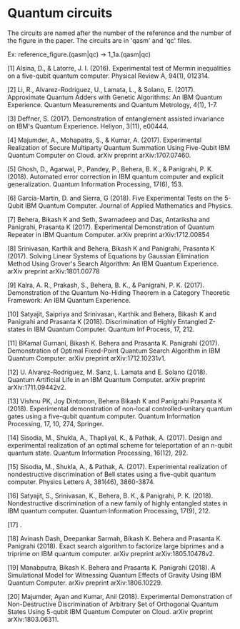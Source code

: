 # Quantum circuits

The circuits are named after the number of the reference and the number of the figure in the paper. The circuits are in 'qasm' and 'qc' files.

Ex: reference_figure.(qasm|qc) -> 1_1a.(qasm|qc)

[1] Alsina, D., & Latorre, J. I. (2016). Experimental test of Mermin inequalities on a five-qubit quantum computer. Physical Review A, 94(1), 012314.

[2] Li, R., Alvarez-Rodriguez, U., Lamata, L., & Solano, E. (2017). Approximate Quantum Adders with Genetic Algorithms: An IBM Quantum Experience. Quantum Measurements and Quantum Metrology, 4(1), 1-7.

[3] Deffner, S. (2017). Demonstration of entanglement assisted invariance on IBM's Quantum Experience. Heliyon, 3(11), e00444.

[4] Majumder, A., Mohapatra, S., & Kumar, A. (2017). Experimental Realization of Secure Multiparty Quantum Summation Using Five-Qubit IBM Quantum Computer on Cloud. arXiv preprint arXiv:1707.07460. 

[5] Ghosh, D., Agarwal, P., Pandey, P., Behera, B. K., & Panigrahi, P. K. (2018). Automated error correction in IBM quantum computer and explicit generalization. Quantum Information Processing, 17(6), 153.

[6] García-Martín, D. and Sierra, G (2018). Five Experimental Tests on the 5-Qubit IBM Quantum Computer. Journal of Applied Mathematics and Physics.

[7] Behera, Bikash K and Seth, Swarnadeep and Das, Antariksha and Panigrahi, Prasanta K (2017). Experimental Demonstration of Quantum Repeater in IBM Quantum Computer. arXiv preprint arXiv:1712.00854

[8] Srinivasan, Karthik and Behera, Bikash K and Panigrahi, Prasanta K (2017). Solving Linear Systems of Equations by Gaussian Elimination Method Using Grover's Search Algorithm: An IBM Quantum Experience. arXiv preprint arXiv:1801.00778

[9] Kalra, A. R., Prakash, S., Behera, B. K., & Panigrahi, P. K. (2017). Demonstration of the Quantum No-Hiding Theorem in a Category Theoretic Framework: An IBM Quantum Experience.

[10] Satyajit, Saipriya and Srinivasan, Karthik and Behera, Bikash K and Panigrahi and Prasanta K (2018). Discrimination of Highly Entangled Z-states in IBM Quantum Computer. Quantum Inf Process, 17, 212.

[11] BKamal Gurnani, Bikash K. Behera and Prasanta K. Panigrahi (2017). Demonstration of Optimal Fixed-Point Quantum Search Algorithm in IBM Quantum Computer. arXiv preprint arXiv:1712.10231v1.

[12] U. Alvarez-Rodriguez, M. Sanz, L. Lamata and E. Solano (2018). Quantum Artificial Life in an IBM Quantum Computer.  arXiv preprint arXiv:1711.09442v2.

[13] Vishnu PK,  Joy Dintomon, Behera Bikash K and Panigrahi Prasanta K (2018). Experimental demonstration of non-local controlled-unitary quantum gates using a five-qubit quantum computer. Quantum Information Processing, 17, 10, 274,
Springer.

[14] Sisodia, M., Shukla, A., Thapliyal, K., & Pathak, A. (2017). Design and experimental realization of an optimal scheme for teleportation of an n-qubit quantum state. Quantum Information Processing, 16(12), 292.

[15] Sisodia, M., Shukla, A., & Pathak, A. (2017). Experimental realization of nondestructive discrimination of Bell states using a five-qubit quantum computer. Physics Letters A, 381(46), 3860-3874.

[16] Satyajit, S., Srinivasan, K., Behera, B. K., & Panigrahi, P. K. (2018). Nondestructive discrimination of a new family of highly entangled states in IBM quantum computer. Quantum Information Processing, 17(9), 212.

[17] .

[18] Avinash Dash, Deepankar Sarmah, Bikash K. Behera and Prasanta K. Panigrahi (2018). Exact search algorithm to factorize large biprimes and a triprime on IBM quantum computer. arXiv preprint arXiv:1805.10478v2.

[19] Manabputra, Bikash K. Behera and Prasanta K. Panigrahi (2018). A Simulational Model for Witnessing Quantum Effects of Gravity Using IBM Quantum Computer. arXiv preprint	arXiv:1806.10229.

[20] Majumder, Ayan and Kumar, Anil (2018). Experimental Demonstration of Non-Destructive Discrimination of Arbitrary Set of Orthogonal Quantum States Using 5-qubit IBM Quantum Computer on Cloud. arXiv preprint arXiv:1803.06311.
